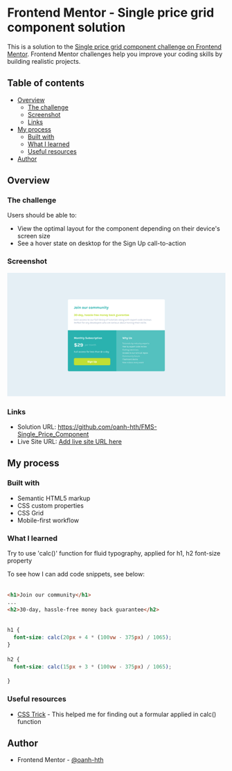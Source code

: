 # Frontend Mentor - Single price grid component solution

This is a solution to the [Single price grid component challenge on Frontend Mentor](https://www.frontendmentor.io/challenges/single-price-grid-component-5ce41129d0ff452fec5abbbc). Frontend Mentor challenges help you improve your coding skills by building realistic projects. 

## Table of contents

- [Overview](#overview)
  - [The challenge](#the-challenge)
  - [Screenshot](#screenshot)
  - [Links](#links)
- [My process](#my-process)
  - [Built with](#built-with)
  - [What I learned](#what-i-learned)
  - [Useful resources](#useful-resources)
- [Author](#author)

## Overview

### The challenge

Users should be able to:

- View the optimal layout for the component depending on their device's screen size
- See a hover state on desktop for the Sign Up call-to-action

### Screenshot

![](./Screenshot.png)


### Links

- Solution URL: https://github.com/oanh-hth/FMS-Single_Price_Component
- Live Site URL: [Add live site URL here](https://your-live-site-url.com)

## My process

### Built with

- Semantic HTML5 markup
- CSS custom properties
- CSS Grid
- Mobile-first workflow

### What I learned

Try to use 'calc()' function for fluid typography, applied for h1, h2 font-size property

To see how I can add code snippets, see below:

```html

<h1>Join our community</h1>
...
<h2>30-day, hassle-free money back guarantee</h2>

```
```css

h1 {
  font-size: calc(20px + 4 * (100vw - 375px) / 1065);
}

h2 {
  font-size: calc(15px + 3 * (100vw - 375px) / 1065);

}

```


### Useful resources

- [CSS Trick](https://css-tricks.com/snippets/css/fluid-typography/) - This helped me for finding out a formular applied in calc() function

## Author

- Frontend Mentor - [@oanh-hth](https://www.frontendmentor.io/profile/oanh-hth)
